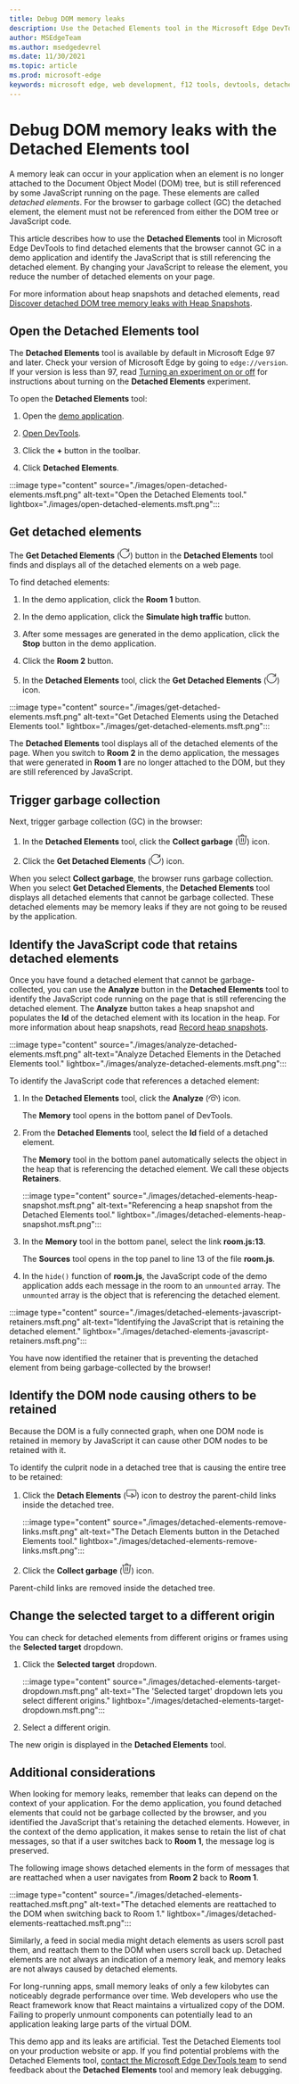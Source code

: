 ```yaml
---
title: Debug DOM memory leaks
description: Use the Detached Elements tool in the Microsoft Edge DevTools to find and fix DOM memory leaks.
author: MSEdgeTeam
ms.author: msedgedevrel
ms.date: 11/30/2021
ms.topic: article
ms.prod: microsoft-edge
keywords: microsoft edge, web development, f12 tools, devtools, detached elements, document object model, dom, memory, leak, node
---
```


# Debug DOM memory leaks with the Detached Elements tool

A memory leak can occur in your application when an element is no longer attached to the Document Object Model (DOM) tree, but is still referenced by some JavaScript running on the page. These elements are called *detached elements*. For the browser to garbage collect (GC) the detached element, the element must not be referenced from either the DOM tree or JavaScript code.

This article describes how to use the **Detached Elements** tool in Microsoft Edge DevTools to find detached elements that the browser cannot GC in a demo application and identify the JavaScript that is still referencing the detached element. By changing your JavaScript to release the element, you reduce the number of detached elements on your page.

For more information about heap snapshots and detached elements, read [Discover detached DOM tree memory leaks with Heap Snapshots](index.md#discover-detached-dom-tree-memory-leaks-with-heap-snapshots).


<!-- ====================================================================== -->
## Open the Detached Elements tool

The **Detached Elements** tool is available by default in Microsoft Edge 97 and later. Check your version of Microsoft Edge by going to `edge://version`. If your version is less than 97, read [Turning an experiment on or off](../experimental-features/index.md#turning-an-experiment-on-or-off) for instructions about turning on the **Detached Elements** experiment.

To open the **Detached Elements** tool:

1. Open the [demo application](https://microsoftedge.github.io/Demos/detached-elements/).

1. [Open DevTools](../open/index.md).

1. Click the **+** button in the toolbar.

1. Click **Detached Elements**.

:::image type="content" source="./images/open-detached-elements.msft.png" alt-text="Open the Detached Elements tool." lightbox="./images/open-detached-elements.msft.png":::


<!-- ====================================================================== -->
## Get detached elements

The **Get Detached Elements** (![The Get Detached Elements icon.](images/get-detached-elements-icon-light-mode.png)) button in the **Detached Elements** tool finds and displays all of the detached elements on a web page.

To find detached elements:

1. In the demo application, click the **Room 1** button.

1. In the demo application, click the **Simulate high traffic** button.

1. After some messages are generated in the demo application, click the **Stop** button in the demo application.

1. Click the **Room 2** button.

1. In the **Detached Elements** tool, click the **Get Detached Elements** (![The Get Detached Elements icon.](images/get-detached-elements-icon-light-mode.png)) icon.

:::image type="content" source="./images/get-detached-elements.msft.png" alt-text="Get Detached Elements using the Detached Elements tool." lightbox="./images/get-detached-elements.msft.png":::

The **Detached Elements** tool displays all of the detached elements of the page.  When you switch to **Room 2** in the demo application, the messages that were generated in **Room 1** are no longer attached to the DOM, but they are still referenced by JavaScript.


<!-- ====================================================================== -->
## Trigger garbage collection

Next, trigger garbage collection (GC) in the browser:

1. In the **Detached Elements** tool, click the **Collect garbage** (![The 'Collect garbage' icon.](images/collect-garbage-icon-light-mode.png)) icon.

1. Click the **Get Detached Elements** (![The Get Detached Elements icon.](images/get-detached-elements-icon-light-mode.png)) icon.

When you select **Collect garbage**, the browser runs garbage collection. When you select **Get Detached Elements**, the **Detached Elements** tool displays all detached elements that cannot be garbage collected. These detached elements may be memory leaks if they are not going to be reused by the application.


<!-- ====================================================================== -->
## Identify the JavaScript code that retains detached elements

Once you have found a detached element that cannot be garbage-collected, you can use the **Analyze** button in the **Detached Elements** tool to identify the JavaScript code running on the page that is still referencing the detached element. The **Analyze** button takes a heap snapshot and populates the **Id** of the detached element with its location in the heap. For more information about heap snapshots, read [Record heap snapshots](heap-snapshots.md).

:::image type="content" source="./images/analyze-detached-elements.msft.png" alt-text="Analyze Detached Elements in the Detached Elements tool." lightbox="./images/analyze-detached-elements.msft.png":::

To identify the JavaScript code that references a detached element:

1. In the **Detached Elements** tool, click the **Analyze** (![The Analyze icon.](images/analyze-icon-light-mode.png)) icon.

    The **Memory** tool opens in the bottom panel of DevTools.

1. From the **Detached Elements** tool, select the **Id** field of a detached element.

   The **Memory** tool in the bottom panel automatically selects the object in the heap that is referencing the detached element. We call these objects **Retainers**.

   :::image type="content" source="./images/detached-elements-heap-snapshot.msft.png" alt-text="Referencing a heap snapshot from the Detached Elements tool." lightbox="./images/detached-elements-heap-snapshot.msft.png":::

1. In the **Memory** tool in the bottom panel, select the link **room.js:13**.

   The **Sources** tool opens in the top panel to line 13 of the file **room.js**.

1. In the `hide()` function of **room.js**, the JavaScript code of the demo application adds each message in the room to an `unmounted` array. The `unmounted` array is the object that is referencing the detached element.

:::image type="content" source="./images/detached-elements-javascript-retainers.msft.png" alt-text="Identifying the JavaScript that is retaining the detached element." lightbox="./images/detached-elements-javascript-retainers.msft.png":::

You have now identified the retainer that is preventing the detached element from being garbage-collected by the browser!


<!-- ====================================================================== -->
## Identify the DOM node causing others to be retained

Because the DOM is a fully connected graph, when one DOM node is retained in memory by JavaScript it can cause other DOM nodes to be retained with it.

To identify the culprit node in a detached tree that is causing the entire tree to be retained:

1.  Click the **Detach Elements** (![The Detach Elements icon.](images/detach-elements-icon-light-mode.png)) icon to destroy the parent-child links inside the detached tree.

    :::image type="content" source="./images/detached-elements-remove-links.msft.png" alt-text="The Detach Elements button in the Detached Elements tool." lightbox="./images/detached-elements-remove-links.msft.png":::

1.  Click the **Collect garbage** (![The 'Collect garbage' icon.](images/collect-garbage-icon-light-mode.png)) icon.

Parent-child links are removed inside the detached tree.


<!-- ====================================================================== -->
## Change the selected target to a different origin

You can check for detached elements from different origins or frames using the **Selected target** dropdown. 

1.  Click the **Selected target** dropdown.

    :::image type="content" source="./images/detached-elements-target-dropdown.msft.png" alt-text="The 'Selected target' dropdown lets you select different origins." lightbox="./images/detached-elements-target-dropdown.msft.png":::

1.  Select a different origin.

The new origin is displayed in the **Detached Elements** tool.

   
<!-- ====================================================================== -->
## Additional considerations

When looking for memory leaks, remember that leaks can depend on the context of your application. For the demo application, you found detached elements that could not be garbage collected by the browser, and you identified the JavaScript that's retaining the detached elements. However, in the context of the demo application, it makes sense to retain the list of chat messages, so that if a user switches back to **Room 1**, the message log is preserved.

The following image shows detached elements in the form of messages that are reattached when a user navigates from **Room 2** back to **Room 1**. 

:::image type="content" source="./images/detached-elements-reattached.msft.png" alt-text="The detached elements are reattached to the DOM when switching back to Room 1." lightbox="./images/detached-elements-reattached.msft.png":::

Similarly, a feed in social media might detach elements as users scroll past them, and reattach them to the DOM when users scroll back up. Detached elements are not always an indication of a memory leak, and memory leaks are not always caused by detached elements.

For long-running apps, small memory leaks of only a few kilobytes can noticeably degrade performance over time. Web developers who use the React framework know that React maintains a virtualized copy of the DOM. Failing to properly unmount components can potentially lead to an application leaking large parts of the virtual DOM.

This demo app and its leaks are artificial. Test the Detached Elements tool on your production website or app. If you find potential problems with the Detached Elements tool, [contact the Microsoft Edge DevTools team](../contact.md) to send feedback about the **Detached Elements** tool and memory leak debugging.
